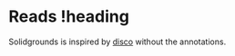 # Reads !heading

Solidgrounds is inspired by [disco](https://github.com/bitExpert/disco) without the annotations.
